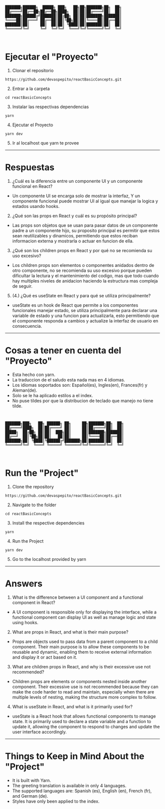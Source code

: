 ```


███████╗██████╗  █████╗ ███╗   ██╗██╗███████╗██╗  ██╗
██╔════╝██╔══██╗██╔══██╗████╗  ██║██║██╔════╝██║  ██║
███████╗██████╔╝███████║██╔██╗ ██║██║███████╗███████║
╚════██║██╔═══╝ ██╔══██║██║╚██╗██║██║╚════██║██╔══██║
███████║██║     ██║  ██║██║ ╚████║██║███████║██║  ██║
╚══════╝╚═╝     ╚═╝  ╚═╝╚═╝  ╚═══╝╚═╝╚══════╝╚═╝  ╚═╝



```

# Ejecutar el "Proyecto"

1. Clonar el repositorio

```
https://github.com/devaspepito/reactBasicConcepts.git
```

2. Entrar a la carpeta

```
cd reactBasicConcepts
```

3. Instalar las respectivas dependencias

```
yarn
```

4. Ejecutar el Proyecto

```
yarn dev
```

5. Ir al localhost que yarn te provee

---

# Respuestas

1. ¿Cuál es la diferencia entre un componente UI y un componente funcional en React?

- Un componente UI se encarga solo de mostrar la interfaz, Y un componente funcional puede mostrar UI al igual que manejar la logica y estados usando hooks.

2. ¿Qué son las props en React y cuál es su propósito principal?

- Las props son objetos que se usan para pasar datos de un componente padre a un componente hijo, su proposito principal es permitir que estos sean reutilizables y dinamicos, permitiendo que estos reciban informacion externa y mostrarla o actuar en funcion de ella.

3. ¿Qué son los children props en React y por qué no se recomienda su uso excesivo?

- Los children props son elementos o componentes anidados dentro de otro componente, no se recomienda su uso excesivo porque pueden dificultar la lectura y el mantenimiento del codigo, mas que todo cuando hay multiples niveles de anidacion haciendo la estructura mas compleja de seguir.

5. (4.) ¿Qué es useState en React y para qué se utiliza principalmente?

- useState es un hook de React que permite a los componentes funcionales manejar estado, se utiliza principalmente para declarar una variable de estado y una funcion para actualizarla, esto permitiendo que el componente responda a cambios y actualize la interfaz de usuario en consecuencia.

---

# Cosas a tener en cuenta del "Proyecto"

- Esta hecho con yarn.
- La traduccion de el saludo esta nada mas en 4 idiomas.
- Los idiomas soportados son: Español(es), Ingles(en), Frances(fr) y Aleman(de).
- Solo se le ha aplicado estilos a el index.
- No puse tildes por que la distribucion de teclado que manejo no tiene tilde.

```


███████╗███╗   ██╗ ██████╗ ██╗     ██╗███████╗██╗  ██╗
██╔════╝████╗  ██║██╔════╝ ██║     ██║██╔════╝██║  ██║
█████╗  ██╔██╗ ██║██║  ███╗██║     ██║███████╗███████║
██╔══╝  ██║╚██╗██║██║   ██║██║     ██║╚════██║██╔══██║
███████╗██║ ╚████║╚██████╔╝███████╗██║███████║██║  ██║
╚══════╝╚═╝  ╚═══╝ ╚═════╝ ╚══════╝╚═╝╚══════╝╚═╝  ╚═╝



```

# Run the "Project"

1. Clone the repository

```
https://github.com/devaspepito/reactBasicConcepts.git
```

2. Navigate to the folder

```
cd reactBasicConcepts
```

3. Install the respective dependencies

```
yarn
```

4. Run the Project

```
yarn dev
```

5. Go to the localhost provided by yarn

---

# Answers

1. What is the difference between a UI component and a functional component in React?

- A UI component is responsible only for displaying the interface, while a functional component can display UI as well as manage logic and state using hooks.

2. What are props in React, and what is their main purpose?

- Props are objects used to pass data from a parent component to a child component. Their main purpose is to allow these components to be reusable and dynamic, enabling them to receive external information and display it or act based on it.

3. What are children props in React, and why is their excessive use not recommended?

- Children props are elements or components nested inside another component. Their excessive use is not recommended because they can make the code harder to read and maintain, especially when there are multiple levels of nesting, making the structure more complex to follow.

4. What is useState in React, and what is it primarily used for?

- useState is a React hook that allows functional components to manage state. It is primarily used to declare a state variable and a function to update it, allowing the component to respond to changes and update the user interface accordingly.

---

# Things to Keep in Mind About the "Project"

- It is built with Yarn.
- The greeting translation is available in only 4 languages.
- The supported languages are: Spanish (es), English (en), French (fr), and German (de).
- Styles have only been applied to the index.
